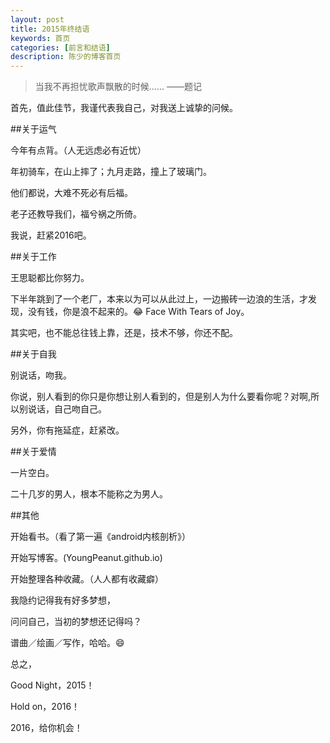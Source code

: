```yaml
---
layout: post
title: 2015年终结语
keywords: 首页
categories: [前言和结语]
description: 陈少的博客首页
---
```


<div class="toc"></div>

>当我不再担忧歌声飘散的时候......
——题记


首先，值此佳节，我谨代表我自己，对我送上诚挚的问候。




##关于运气

今年有点背。（人无远虑必有近忧）


年初骑车，在山上摔了；九月走路，撞上了玻璃门。

他们都说，大难不死必有后福。

老子还教导我们，福兮祸之所倚。 

我说，赶紧2016吧。




##关于工作

王思聪都比你努力。


下半年跳到了一个老厂，本来以为可以从此过上，一边搬砖一边浪的生活，才发现，没有钱，你是浪不起来的。😂 Face With Tears of Joy。

其实吧，也不能总往钱上靠，还是，技术不够，你还不配。




##关于自我

别说话，吻我。


你说，别人看到的你只是你想让别人看到的，但是别人为什么要看你呢？对啊,所以别说话，自己吻自己。 

另外，你有拖延症，赶紧改。




##关于爱情

一片空白。


二十几岁的男人，根本不能称之为男人。




##其他

开始看书。（看了第一遍《android内核剖析》）

开始写博客。(YoungPeanut.github.io)

开始整理各种收藏。（人人都有收藏癖）


我隐约记得我有好多梦想，

问问自己，当初的梦想还记得吗？

谱曲／绘画／写作，哈哈。😄



总之，

Good Night，2015！

Hold on，2016！



2016，给你机会！
